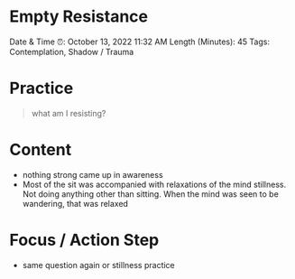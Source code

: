 # Empty Resistance

Date & Time ⏰: October 13, 2022 11:32 AM
Length (Minutes): 45
Tags: Contemplation, Shadow / Trauma

# Practice

> what am I resisting?
> 

# Content

- nothing strong came up in awareness
- Most of the sit was accompanied with relaxations of the mind stillness. Not doing anything other than sitting. When the mind was seen to be wandering, that was relaxed

# Focus / Action Step

- same question again or stillness practice